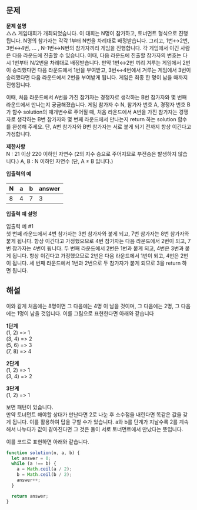 ## 문제

**문제 설명** <br>
△△ 게임대회가 개최되었습니다. 이 대회는 N명이 참가하고, 토너먼트 형식으로 진행됩니다. N명의 참가자는 각각 1부터 N번을 차례대로 배정받습니다. 그리고, 1번↔2번, 3번↔4번, ... , N-1번↔N번의 참가자끼리 게임을 진행합니다. 각 게임에서 이긴 사람은 다음 라운드에 진출할 수 있습니다. 이때, 다음 라운드에 진출할 참가자의 번호는 다시 1번부터 N/2번을 차례대로 배정받습니다. 만약 1번↔2번 끼리 겨루는 게임에서 2번이 승리했다면 다음 라운드에서 1번을 부여받고, 3번↔4번에서 겨루는 게임에서 3번이 승리했다면 다음 라운드에서 2번을 부여받게 됩니다. 게임은 최종 한 명이 남을 때까지 진행됩니다.

이때, 처음 라운드에서 A번을 가진 참가자는 경쟁자로 생각하는 B번 참가자와 몇 번째 라운드에서 만나는지 궁금해졌습니다. 게임 참가자 수 N, 참가자 번호 A, 경쟁자 번호 B가 함수 solution의 매개변수로 주어질 때, 처음 라운드에서 A번을 가진 참가자는 경쟁자로 생각하는 B번 참가자와 몇 번째 라운드에서 만나는지 return 하는 solution 함수를 완성해 주세요. 단, A번 참가자와 B번 참가자는 서로 붙게 되기 전까지 항상 이긴다고 가정합니다.

**제한사항** <br>
N : 21 이상 220 이하인 자연수 (2의 지수 승으로 주어지므로 부전승은 발생하지 않습니다.)
A, B : N 이하인 자연수 (단, A ≠ B 입니다.)

**입출력의 예**

| N   | a   | b   | answer |
| --- | --- | --- | ------ |
| 8   | 4   | 7   | 3      |

**입출력 예 설명**

입출력 예 #1 <br>
첫 번째 라운드에서 4번 참가자는 3번 참가자와 붙게 되고, 7번 참가자는 8번 참가자와 붙게 됩니다. 항상 이긴다고 가정했으므로 4번 참가자는 다음 라운드에서 2번이 되고, 7번 참가자는 4번이 됩니다. 두 번째 라운드에서 2번은 1번과 붙게 되고, 4번은 3번과 붙게 됩니다. 항상 이긴다고 가정했으므로 2번은 다음 라운드에서 1번이 되고, 4번은 2번이 됩니다. 세 번째 라운드에서 1번과 2번으로 두 참가자가 붙게 되므로 3을 return 하면 됩니다.

## 해설

이와 같게 처음에는 8명이면 그 다음에는 4명 이 남을 것이며, 그 다음에는 2명, 그 다음에는 1명이 남을 것입니다. 이를 그림으로 표현한다면 아래와 같습니다

**1단계** <br>
(1, 2) => 1 <br>
(3, 4) => 2 <br>
(5, 6) => 3 <br>
(7, 8) => 4 <br>

**2단계** <br>
(1, 2) => 1 <br>
(3, 4) => 2 <br>

**3단계** <br>
(1, 2) => 1

보면 패턴이 있습니다.<br>
만약 토너먼트 해야할 상대가 만난다면 2로 나눈 후 소수점을 내린다면 똑같은 값을 갖게 됩니다. 이를 활용하여 답을 구할 수가 있습니다. a와 b를 단계가 지날수록 2를 계속해서 나누다가 값이 같아진다면 그 것은 둘이 서로 토너먼트에서 만났다는 뜻입니다.

이를 코드로 표현하면 아래와 같습니다.

```javascript
function solution(n, a, b) {
  let answer = 0;
  while (a !== b) {
    a = Math.ceil(a / 2);
    b = Math.ceil(b / 2);
    answer++;
  }

  return answer;
}
```
